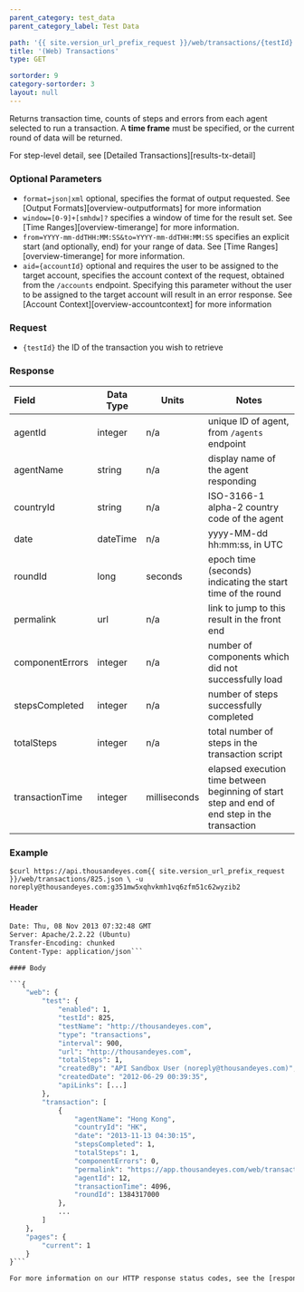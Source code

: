 ```yaml
---
parent_category: test_data
parent_category_label: Test Data

path: '{{ site.version_url_prefix_request }}/web/transactions/{testId}'
title: '(Web) Transactions'
type: GET

sortorder: 9
category-sortorder: 3
layout: null
---
```


Returns transaction time, counts of steps and errors from each agent selected to run a transaction.  A **time frame** must be specified, or the current round of data will be returned.

For step-level detail, see [Detailed Transactions][results-tx-detail]

### Optional Parameters

* `format=json|xml` optional, specifies the format of output requested.  See [Output Formats][overview-outputformats] for more information
* `window=[0-9]+[smhdw]?` specifies a window of time for the result set.  See [Time Ranges][overview-timerange] for more information.
* `from=YYYY-mm-ddTHH:MM:SS&to=YYYY-mm-ddTHH:MM:SS` specifies an explicit start (and optionally, end) for your range of data.  See [Time Ranges][overview-timerange] for more information.
* `aid={accountId}` optional and requires the user to be assigned to the target account, specifies the account context of the request, obtained from the `/accounts` endpoint.  Specifying this parameter without the user to be assigned to the target account will result in an error response. See [Account Context][overview-accountcontext] for more information

### Request

* `{testId}` the ID of the transaction you wish to retrieve

### Response

Field | Data Type | Units | Notes
:------------|-------------|-------------|-------------|
agentId | integer | n/a | unique ID of agent, from `/agents` endpoint
agentName | string | n/a | display name of the agent responding
countryId | string | n/a | ISO-3166-1 alpha-2 country code of the agent
date | dateTime | n/a | yyyy-MM-dd hh:mm:ss, in UTC
roundId | long | seconds | epoch time (seconds) indicating the start time of the round
permalink | url | n/a | link to jump to this result in the front end
componentErrors | integer | n/a | number of components which did not successfully load
stepsCompleted | integer | n/a | number of steps successfully completed
totalSteps | integer | n/a | total number of steps in the transaction script
transactionTime | integer | milliseconds | elapsed execution time between beginning of start step and end of end step in the transaction


### Example

`$curl https://api.thousandeyes.com{{ site.version_url_prefix_request }}/web/transactions/825.json \
  -u noreply@thousandeyes.com:g351mw5xqhvkmh1vq6zfm51c62wyzib2`

#### Header

```HTTP/1.1 200 OK
Date: Thu, 08 Nov 2013 07:32:48 GMT
Server: Apache/2.2.22 (Ubuntu)
Transfer-Encoding: chunked
Content-Type: application/json```

#### Body

```{
    "web": {
        "test": {
            "enabled": 1,
            "testId": 825,
            "testName": "http://thousandeyes.com",
            "type": "transactions",
            "interval": 900,
            "url": "http://thousandeyes.com",
            "totalSteps": 1,
            "createdBy": "API Sandbox User (noreply@thousandeyes.com)",
            "createdDate": "2012-06-29 00:39:35",
            "apiLinks": [...]
        },
        "transaction": [
            {
                "agentName": "Hong Kong",
                "countryId": "HK",
                "date": "2013-11-13 04:30:15",
                "stepsCompleted": 1,
                "totalSteps": 1,
                "componentErrors": 0,
                "permalink": "https://app.thousandeyes.com/web/transactions?__a=75&testId=825&roundId=1384317000&agentId=12",
                "agentId": 12,
                "transactionTime": 4096,
                "roundId": 1384317000
            },
            ...
        ]
    },
    "pages": {
        "current": 1
    }
}```

For more information on our HTTP response status codes, see the [response status codes documentation][overview-responsestatuscodes].